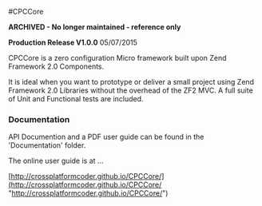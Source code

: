 #CPCCore

**ARCHIVED - No longer maintained - reference only** 

**Production Release V1.0.0** 05/07/2015

CPCCore is a zero configuration Micro framework built upon Zend Framework 2.0 Components.

It is ideal when you want to prototype or deliver a small project using Zend Framework 2.0 Libraries without the overhead of the ZF2 MVC. A full suite of Unit and Functional tests are included.

### Documentation

API Documention and a PDF user guide can be found in the 'Documentation' folder.

The online user guide is at ...

[http://crossplatformcoder.github.io/CPCCore/](http://crossplatformcoder.github.io/CPCCore/ "http://crossplatformcoder.github.io/CPCCore/")
